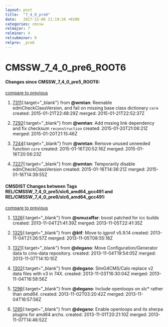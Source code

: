 ```yaml
---
layout: post
title:  "7_4_0_pre6"
date:   2017-12-06 11:19:26 +0100
categories: cmssw
relmajor: 7
relminor: 4
relsubminor: 0
relpre: _pre6
---
```


# CMSSW_7_4_0_pre6_ROOT6
#### Changes since CMSSW_7_4_0_pre5_ROOT6:

[compare to previous](https://github.com/cms-sw/cmssw/compare/CMSSW_7_4_0_pre5_ROOT6...CMSSW_7_4_0_pre6_ROOT6)



1. [7311](http://github.com/cms-sw/cmssw/pull/7311){:target="_blank"}  from **@wmtan**: Reenable edmCheckClassVersion, and fail on missing base class dictionary `core`  created: 2015-01-21T22:48:29Z merged: 2015-01-21T22:52:37Z

1. [7292](http://github.com/cms-sw/cmssw/pull/7292){:target="_blank"}  from **@wmtan**: Add mssing link dependency and fix checksum `reconstruction`  created: 2015-01-20T21:06:21Z merged: 2015-01-20T21:15:46Z

1. [7244](http://github.com/cms-sw/cmssw/pull/7244){:target="_blank"}  from **@wmtan**: Remove unused unneeded function `core`  created: 2015-01-16T20:52:16Z merged: 2015-01-16T20:56:23Z

1. [7227](http://github.com/cms-sw/cmssw/pull/7227){:target="_blank"}  from **@wmtan**: Temporarily disable edmCheckClassVersion created: 2015-01-16T14:36:21Z merged: 2015-01-16T14:39:55Z

#### CMSDIST Changes between Tags REL/CMSSW_7_4_0_pre5/slc6_amd64_gcc491 and REL/CMSSW_7_4_0_pre6/slc6_amd64_gcc491:

[compare to previous](https://github.com/cms-sw/cmsdist/compare/REL/CMSSW_7_4_0_pre5/slc6_amd64_gcc491...REL/CMSSW_7_4_0_pre6/slc6_amd64_gcc491)



1. [1326](http://github.com/cms-sw/cmssw/pull/1326){:target="_blank"}  from **@smuzaffar**: boost patched for icc builds created: 2013-11-04T21:41:39Z merged: 2013-11-05T22:41:35Z

1. [1325](http://github.com/cms-sw/cmssw/pull/1325){:target="_blank"}  from **@ktf**: Move to igprof v5.9.14 created: 2013-11-04T21:26:57Z merged: 2013-11-05T08:55:18Z

1. [1321](http://github.com/cms-sw/cmssw/pull/1321){:target="_blank"}  from **@degano**: Move Configuration/Generator data to cms-data repository. created: 2013-11-04T19:54:05Z merged: 2013-11-07T14:10:10Z

1. [1302](http://github.com/cms-sw/cmssw/pull/1302){:target="_blank"}  from **@degano**: SimG4CMS/Calo replace v2 data files with v3 in 74X. created: 2013-11-03T16:30:04Z merged: 2013-11-04T16:58:56Z

1. [1296](http://github.com/cms-sw/cmssw/pull/1296){:target="_blank"}  from **@degano**: Include openloops on slc\* rather than _amd64_. created: 2013-11-02T03:20:42Z merged: 2013-11-04T16:57:56Z

1. [1295](http://github.com/cms-sw/cmssw/pull/1295){:target="_blank"}  from **@degano**: Enable openloops and its sherpa plugins for amd64 archs. created: 2013-11-01T20:21:10Z merged: 2013-11-07T14:46:52Z
